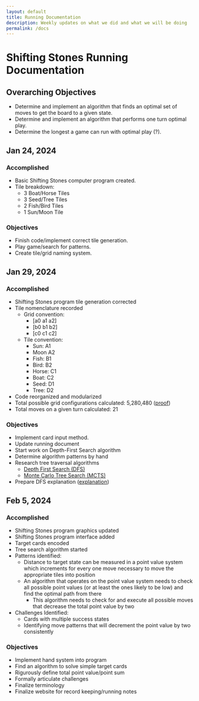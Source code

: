```yaml
---
layout: default
title: Running Documentation
description: Weekly updates on what we did and what we will be doing
permalink: /docs
---
```


# Shifting Stones Running Documentation

## Overarching Objectives

- Determine and implement an algorithm that finds an optimal set of moves to get the board to a given state.
- Determine and implement an algorithm that performs one turn optimal play.
- Determine the longest a game can run with optimal play (?).

## Jan 24, 2024

### Accomplished

- Basic Shifting Stones computer program created.
- Tile breakdown:
  - 3 Boat/Horse Tiles
  - 3 Seed/Tree Tiles
  - 2 Fish/Bird Tiles
  - 1 Sun/Moon Tile

### Objectives

- Finish code/implement correct tile generation.
- Play game/search for patterns.
- Create tile/grid naming system.
  
## Jan 29, 2024

### Accomplished

- Shifting Stones program tile generation corrected
- Tile nomenclature recorded
  - Grid convention:
    - [a0 a1 a2]
    - [b0 b1 b2]
    - [c0 c1 c2]
  - Tile convention:
    - Sun: A1
    - Moon A2
    - Fish: B1
    - Bird: B2
    - Horse: C1
    - Boat: C2
    - Seed: D1
    - Tree: D2
- Code reorganized and modularized
- Total possible grid configurations calculated: 5,280,480 ([proof](proofs/board-configs))
- Total moves on a given turn calculated: 21

### Objectives

- Implement card input method.
- Update running document
- Start work on Depth-First Search algorithm
- Determine algorithm patterns by hand
- Research tree traversal algorithms
  - [Depth First Search (DFS)](https://www.geeksforgeeks.org/depth-first-search-or-dfs-for-a-graph/)
  - [Monte Carlo Tree Search (MCTS)](https://www.cs.swarthmore.edu/~mitchell/classes/cs63/f20/reading/mcts.html)
- Prepare DFS explanation ([explanation](proofs/what-is-dfs))

## Feb 5, 2024

### Accomplished

- Shifting Stones program graphics updated
- Shifting Stones program interface added
- Target cards encoded
- Tree search algorithm started
- Patterns identified:
  - Distance to target state can be measured in a point value system which increments for every one move necessary to move the appropriate tiles into position
  - An algorithm that operates on the point value system needs to check all possible point values (or at least the ones likely to be low) and find the optimal path from there
    - This algorithm needs to check for and execute all possible moves that decrease the total point value by two
- Challenges Identified:
  - Cards with multiple success states
  - Identifying move patterns that will decrement the point value by two consistently 

### Objectives

- Implement hand system into program
- Find an algorithm to solve simple target cards
- Rigurously define total point value/point sum
- Formally articulate challenges
- Finalize terminology
- Finalize website for record keeping/running notes
